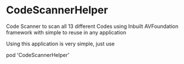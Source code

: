 # CodeScannerHelper
Code Scanner to scan all 13 different Codes using Inbuilt AVFoundation framework with simple to reuse in any application  


Using this application is very simple, just use 

pod 'CodeScannerHelper'
